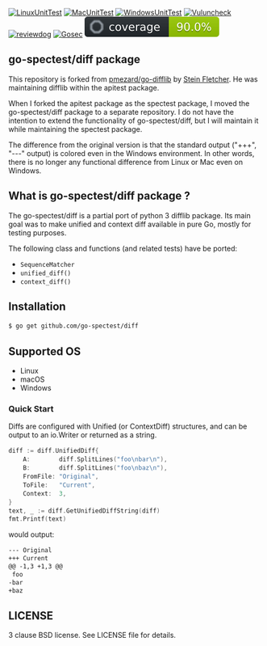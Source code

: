 [![LinuxUnitTest](https://github.com/go-spectest/diff/actions/workflows/linux_test.yml/badge.svg)](https://github.com/go-spectest/diff/actions/workflows/linux_test.yml)
[![MacUnitTest](https://github.com/go-spectest/diff/actions/workflows/mac_test.yml/badge.svg)](https://github.com/go-spectest/diff/actions/workflows/mac_test.yml)
[![WindowsUnitTest](https://github.com/go-spectest/diff/actions/workflows/windows_test.yml/badge.svg)](https://github.com/go-spectest/diff/actions/workflows/windows_test.yml)
[![Vuluncheck](https://github.com/go-spectest/diff/actions/workflows/govulncheck.yml/badge.svg)](https://github.com/go-spectest/diff/actions/workflows/govulncheck.yml)
[![reviewdog](https://github.com/go-spectest/diff/actions/workflows/reviewdog.yml/badge.svg)](https://github.com/go-spectest/diff/actions/workflows/reviewdog.yml)
[![Gosec](https://github.com/go-spectest/diff/actions/workflows/security.yml/badge.svg)](https://github.com/go-spectest/diff/actions/workflows/security.yml)
![Coverage](https://github.com/go-spectest/octocovs-central-repo/blob/main//badges/go-spectest/diff/coverage.svg?raw=true)
## go-spectest/diff package

This repository is forked from [pmezard/go-difflib](https://github.com/pmezard/go-difflib) by [Stein Fletcher](https://github.com/steinfletcher). He was maintaining difflib within the apitest package.
  
When I forked the apitest package as the spectest package, I moved the go-spectest/diff package to a separate repository. I do not have the intention to extend the functionality of go-spectest/diff, but I will maintain it while maintaining the spectest package.

The difference from the original version is that the standard output ("+++", "---" output) is colored even in the Windows environment. In other words, there is no longer any functional difference from Linux or Mac even on Windows.

## What is go-spectest/diff package ?
The go-spectest/diff is a partial port of python 3 difflib package. Its main goal was to make unified and context diff available in pure Go, mostly for testing purposes.

The following class and functions (and related tests) have be ported:

* `SequenceMatcher`
* `unified_diff()`
* `context_diff()`

## Installation

```bash
$ go get github.com/go-spectest/diff
```

## Supported OS
- Linux
- macOS
- Windows

### Quick Start

Diffs are configured with Unified (or ContextDiff) structures, and can be output to an io.Writer or returned as a string.

```Go
diff := diff.UnifiedDiff{
    A:        diff.SplitLines("foo\nbar\n"),
    B:        diff.SplitLines("foo\nbaz\n"),
    FromFile: "Original",
    ToFile:   "Current",
    Context:  3,
}
text, _ := diff.GetUnifiedDiffString(diff)
fmt.Printf(text)
```

would output:

```
--- Original
+++ Current
@@ -1,3 +1,3 @@
 foo
-bar
+baz
```

## LICENSE
3 clause BSD license. See LICENSE file for details.